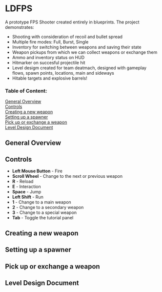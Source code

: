 # LDFPS
A prototype FPS Shooter created entirely in blueprints. The project demonstrates: <br />
- Shooting with consideration of recoil and bullet spread
- Multiple fire modes: Full, Burst, Single
- Inventory for switching between weapons and saving their state
- Weapon pickups from which we can collect weapons or exchange them
- Ammo and inventory status on HUD
- Hitmarker on succesful projectile hit
- Level desigm created for team deatmach, designed with gameplay flows, spawn points, locations, main and sideways
- Hitable targets and explosive barrels!

### Table of Content:
[General Overview](#General-Overview)<br/>
[Controls](#Controls)<br/>
[Creating a new weapon](#Creating-a-new-weapon)<br/>
[Setting up a spawner](#Setting-up-a-spawner)<br/>
[Pick up or exchange a weapon](#Pick-up-or-exchange-a-weapon)<br/>
[Level Design Document](#Level-Design-Document)<br/>

## General Overview

## Controls
- **Left Mouse Button** - Fire<br />
- **Scroll Wheel** - Change to the next or previous weapon<br />
- **R** - Reload<br />
- **E** - Interaction<br />
- **Space** - Jump<br />
- **Left Shift** - Run<br />
- **1** - Change to a main weapon<br />
- **2** - Change to a secondary weapon<br />
- **3** - Change to a special weapon<br />
- **Tab** - Toggle the tutorial panel<br />

## Creating a new weapon

## Setting up a spawner

## Pick up or exchange a weapon

## Level Design Document
